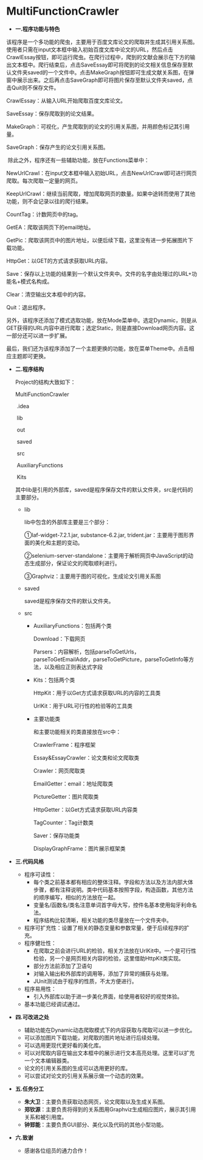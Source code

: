 # MultiFunctionCrawler

* **一.程序功能与特色**

​    该程序是一个多功能的爬虫，主要用于百度文库论文的爬取并生成其引用关系图。
​    使用者只需在input文本框中输入初始百度文库中论文的URL，然后点击CrawlEssay按钮，即可运行爬虫。在爬行过程中，爬到的文献会展示在下方的输出文本框中。爬行结束后，点击SaveEssay即可将爬到的论文相关信息保存至默认文件夹saved的一个文件中。点击MakeGraph按钮即可生成文献关系图，在弹窗中展示出来。之后再点击SaveGraph即可将图片保存至默认文件夹saved，点击Quit则不保存文件。

CrawlEssay：从输入URL开始爬取百度文库论文。

SaveEssay：保存爬取到的论文结果。

MakeGraph：可视化，产生爬取到的论文的引用关系图，并用颜色标记其引用量。

SaveGraph：保存产生的论文引用关系图。

​    除此之外，程序还有一些辅助功能，放在Functions菜单中：

NewUrlCrawl：在input文本框中输入初始URL，点击NewUrlCrawl即可进行网页爬取。每次爬取一定量的网页。

KeepUrlCrawl：继续当前爬取，增加爬取网页的数量。如果中途转而使用了其他功能，则不会记录以往的爬行结果。

CountTag：计数网页中的tag。

GetEA：爬取该网页下的email地址。

GetPic：爬取该网页中的图片地址，以便后续下载，这里没有进一步拓展图片下载功能。

HttpGet：以GET的方式请求获取URL内容。

Save：保存以上功能的结果到一个默认文件夹中。文件的名字由处理过的URL+功能名+模式名构成。

Clear：清空输出文本框中的内容。

Quit：退出程序。

​	另外，该程序还添加了模式选取功能，放在Mode菜单中。选定Dynamic，则是从GET获得的URL内容中进行爬取；选定Static，则是直接Download网页内容。这一部分还可以进一步扩展。

​	最后，我们还为该程序添加了一个主题更换的功能，放在菜单Theme中。点击相应主题即可更换。

* **二.程序结构**

  Project的结构大致如下：

  MultiFunctionCrawler

  ​	.idea

  ​	lib

  ​	out

  ​	saved

  ​	src

  ​		AuxiliaryFunctions

  ​		Kits

  其中lib是引用的外部库，saved是程序保存文件的默认文件夹，src是代码的主要部分。

  * lib

    lib中包含的外部库主要是三个部分：

    ①laf-widget-7.2.1.jar, substance-6.2.jar, trident.jar：主要用于图形界面的美化和主题的变动。

    ②selenium-server-standalone：主要用于解析网页中JavaScript的动态生成部分，保证论文的爬取顺利进行。

    ③Graphviz：主要用于图的可视化，生成论文引用关系图

  * saved

    saved是程序保存文件的默认文件夹。

  * src

    * AuxiliaryFunctions：包括两个类

      Download：下载网页

      Parsers：内容解析，包括parseToGetUrls，parseToGetEmailAddr，parseToGetPicture，parseToGetInfo等方法，以及相应正则表达式字段

    * Kits：包括两个类

      HttpKit：用于以Get方式请求获取URL的内容的工具类

      UrlKit：用于URL可行性的检验等的工具类

    * 主要功能类

      和主要功能相关的类直接放在src中：

      CrawlerFrame：程序框架

      Essay&EssayCrawler：论文类和论文爬取类

      Crawler：网页爬取类

      EmailGetter：email：地址爬取类

      PictureGetter：图片爬取类

      HttpGetter：以Get方式请求获取URL内容类

      TagCounter：Tag计数类

      Saver：保存功能类

      DisplayGraphFrame：图片展示框架类

      

* **三.代码风格**

  * 程序可读性：
    * 每个类之前基本都有相应的整体注释。字段和方法以及方法内部大体步骤，都有注释说明。类中代码基本按照字段，构造函数，其他方法的顺序编写，相似的方法放在一起。
    * 变量名/函数名/类名注意单词首字母大写，控件名基本使用匈牙利命名法。
    * 程序结构比较清晰，相关功能的类尽量放在一个文件夹中。
  * 程序可扩充性：设置了相关的静态变量和参数常量，便于后续程序的扩充。
  * 程序健壮性：
    * 在爬取之前会进行URL的检验，相关方法放在UrlKit中。一个是可行性检验，另一个是网页相关内容的检验，这里借助HttpKit类实现。
    * 部分方法前添加了卫语句
    * 对输入输出和外部库的调用等，添加了异常的捕获与处理。
    * JUnit测试由于程序的性质，不太方便进行。
  * 程序易用性：
    * 引入外部库以助于进一步美化界面，给使用者较好的视觉体验。
  * 基本功能已经调试通过。

* **四.可改进之处**

  * 辅助功能在Dynamic动态爬取模式下的内容获取与爬取可以进一步优化。
  * 可以添加图片下载功能，对爬取的图片地址进行后续处理。
  * 可以选用更现代更好看的美化库。
  * 可以对爬取内容在输出文本框中的展示进行文本高亮处理。这里可以扩充一个文本编辑器类。
  * 论文的引用关系图的生成可以选用更好的库。
  * 可以尝试对论文的引用关系展示做一个动态的效果。

* **五.任务分工**

  * **朱大卫**：主要负责获取动态网页，论文爬取以及生成关系图。
  * **郑钦源**：主要负责将得到的关系图用Graphviz生成相应图片，展示其引用关系和被引用度。
  * **钟郅能**：主要负责GUI部分、美化以及代码的其他小型功能。

* **六.致谢**

  * 感谢各位组员的通力合作！
